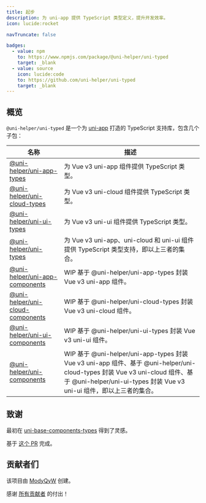 ```yaml
---
title: 起步
description: 为 uni-app 提供 TypeScript 类型定义，提升开发效率。
icon: lucide:rocket

navTruncate: false

badges:
  - value: npm
    to: https://www.npmjs.com/package/@uni-helper/uni-typed
    target: _blank
  - value: source
    icon: lucide:code
    to: https://github.com/uni-helper/uni-typed
    target: _blank
---
```


## 概览

`@uni-helper/uni-typed` 是一个为 [uni-app](https://uniapp.dcloud.io/) 打造的 TypeScript 支持库，包含几个子包：

|名称|描述|
|---|---|
|[@uni-helper/uni-app-types](/uni-typed/guide/uni-app-types)|为 Vue v3 uni-app 组件提供 TypeScript 类型。|
|[@uni-helper/uni-cloud-types](/uni-typed/guide/uni-cloud-types)|为 Vue v3 uni-cloud 组件提供 TypeScript 类型。|
|[@uni-helper/uni-ui-types](/uni-typed/guide/uni-ui-types)|为 Vue v3 uni-ui 组件提供 TypeScript 类型。|
|[@uni-helper/uni-types](/uni-typed/guide/uni-types)|为 Vue v3 uni-app、uni-cloud 和 uni-ui 组件提供 TypeScript 类型支持，即以上三者的集合。|
|[@uni-helper/uni-app-components](/uni-typed/guide/uni-app-components)|WIP 基于 @uni-helper/uni-app-types 封装 Vue v3 uni-app 组件。|
|[@uni-helper/uni-cloud-components](/uni-typed/guide/uni-cloud-components)|WIP 基于 @uni-helper/uni-cloud-types 封装 Vue v3 uni-cloud 组件。|
|[@uni-helper/uni-ui-components](/uni-typed/guide/uni-ui-components)|WIP 基于 @uni-helper/uni-ui-types 封装 Vue v3 uni-ui 组件。|
|[@uni-helper/uni-components](/uni-typed/guide/uni-components)|WIP 基于 @uni-helper/uni-app-types 封装 Vue v3 uni-app 组件、基于 @uni-helper/uni-cloud-types 封装 Vue v3 uni-cloud 组件、基于 @uni-helper/uni-ui-types 封装 Vue v3 uni-ui 组件，即以上三者的集合。|

## 致谢

最初在 [uni-base-components-types](https://github.com/satrong/uni-base-components-types) 得到了灵感。

基于 [这个 PR](https://github.com/satrong/uni-base-components-types/pull/5) 完成。

## 贡献者们

该项目由 [ModyQyW](https://github.com/ModyQyW) 创建。

感谢 [所有贡献者](https://github.com/uni-helper/uni-typed/graphs/contributors) 的付出！
